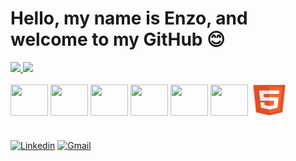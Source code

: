 # Hello, my name is Enzo, and welcome to my GitHub 😊

<div align="">
  <a href="https://github.com/enzocarvalhotech">
    <img height="145em" src="https://github-readme-stats.vercel.app/api?username=enzocarvalhotech&count_private=true&include_all_commits=true&show_icons=true&theme=buefy&hide_border=false&show_owner=true"/>
    <img height="145em" src="https://github-readme-stats.vercel.app/api/top-langs/?username=enzocarvalhotech&theme=buefy&hide_border=false&&layout=compact"/>
  </a>
</div>

<div style="display: inline_block"><br>
  
  <img align="center" height="50" width="60" src="https://cdn.jsdelivr.net/gh/devicons/devicon/icons/python/python-original.svg" />
          
  <img align="center" height="50" width="60" src="https://cdn.jsdelivr.net/gh/devicons/devicon/icons/mysql/mysql-original-wordmark.svg" />
  
  <img align="center" height="50" width="60" src="https://cdn.jsdelivr.net/gh/devicons/devicon/icons/git/git-original.svg" />
  
  <img align="center" height="50" width="60" src="https://cdn.jsdelivr.net/gh/devicons/devicon/icons/linux/linux-original.svg" />
  
  <img align="center" height="50" width="60" src="https://cdn.jsdelivr.net/gh/devicons/devicon/icons/pandas/pandas-original-wordmark.svg" />  
  
  <img align="center" height="50" width="60" src="https://cdn.jsdelivr.net/gh/devicons/devicon/icons/jupyter/jupyter-original-wordmark.svg" />
  
  <img align="center" height="50" width="60" src="https://raw.githubusercontent.com/devicons/devicon/master/icons/html5/html5-original.svg">

</div>

#

[![Linkedin](https://img.shields.io/badge/LinkedIn-0077B5?style=for-the-badge&logo=linkedin&logoColor=white)](https://www.linkedin.com/in/enzocarvalhotech/)
[![Gmail](https://img.shields.io/badge/Gmail-D14836?style=for-the-badge&logo=gmail&logoColor=white)](mailto:enzocarvalhotech@gmail.com)
